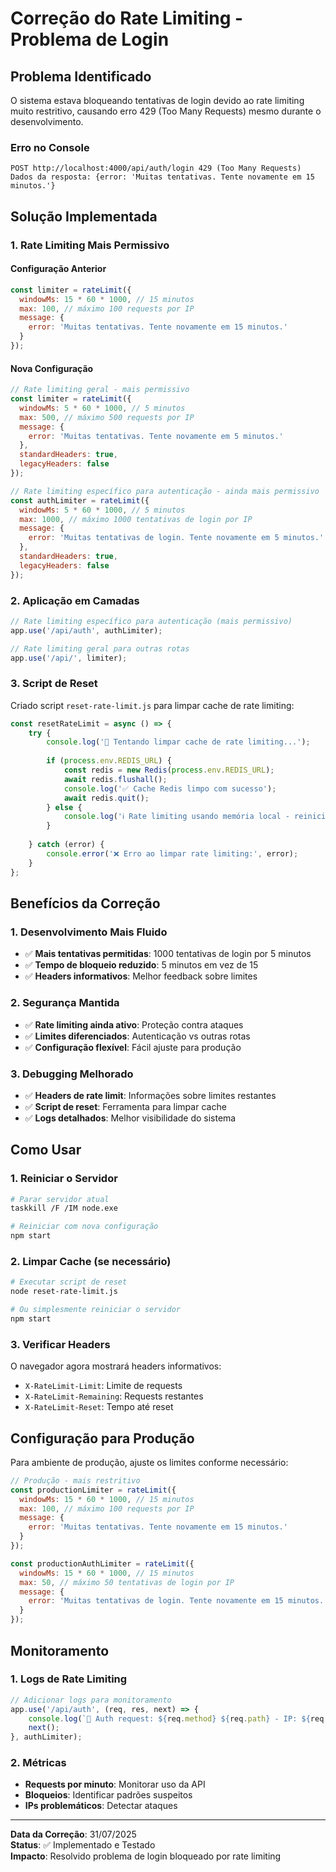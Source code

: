 # Correção do Rate Limiting - Problema de Login

## Problema Identificado

O sistema estava bloqueando tentativas de login devido ao rate limiting muito restritivo, causando erro 429 (Too Many Requests) mesmo durante o desenvolvimento.

### **Erro no Console**
```
POST http://localhost:4000/api/auth/login 429 (Too Many Requests)
Dados da resposta: {error: 'Muitas tentativas. Tente novamente em 15 minutos.'}
```

## Solução Implementada

### **1. Rate Limiting Mais Permissivo**

#### **Configuração Anterior**
```javascript
const limiter = rateLimit({
  windowMs: 15 * 60 * 1000, // 15 minutos
  max: 100, // máximo 100 requests por IP
  message: {
    error: 'Muitas tentativas. Tente novamente em 15 minutos.'
  }
});
```

#### **Nova Configuração**
```javascript
// Rate limiting geral - mais permissivo
const limiter = rateLimit({
  windowMs: 5 * 60 * 1000, // 5 minutos
  max: 500, // máximo 500 requests por IP
  message: {
    error: 'Muitas tentativas. Tente novamente em 5 minutos.'
  },
  standardHeaders: true,
  legacyHeaders: false
});

// Rate limiting específico para autenticação - ainda mais permissivo
const authLimiter = rateLimit({
  windowMs: 5 * 60 * 1000, // 5 minutos
  max: 1000, // máximo 1000 tentativas de login por IP
  message: {
    error: 'Muitas tentativas de login. Tente novamente em 5 minutos.'
  },
  standardHeaders: true,
  legacyHeaders: false
});
```

### **2. Aplicação em Camadas**

```javascript
// Rate limiting específico para autenticação (mais permissivo)
app.use('/api/auth', authLimiter);

// Rate limiting geral para outras rotas
app.use('/api/', limiter);
```

### **3. Script de Reset**

Criado script `reset-rate-limit.js` para limpar cache de rate limiting:

```javascript
const resetRateLimit = async () => {
    try {
        console.log('🔄 Tentando limpar cache de rate limiting...');
        
        if (process.env.REDIS_URL) {
            const redis = new Redis(process.env.REDIS_URL);
            await redis.flushall();
            console.log('✅ Cache Redis limpo com sucesso');
            await redis.quit();
        } else {
            console.log('ℹ️ Rate limiting usando memória local - reinicie o servidor');
        }
        
    } catch (error) {
        console.error('❌ Erro ao limpar rate limiting:', error);
    }
};
```

## Benefícios da Correção

### **1. Desenvolvimento Mais Fluido**
- ✅ **Mais tentativas permitidas**: 1000 tentativas de login por 5 minutos
- ✅ **Tempo de bloqueio reduzido**: 5 minutos em vez de 15
- ✅ **Headers informativos**: Melhor feedback sobre limites

### **2. Segurança Mantida**
- ✅ **Rate limiting ainda ativo**: Proteção contra ataques
- ✅ **Limites diferenciados**: Autenticação vs outras rotas
- ✅ **Configuração flexível**: Fácil ajuste para produção

### **3. Debugging Melhorado**
- ✅ **Headers de rate limit**: Informações sobre limites restantes
- ✅ **Script de reset**: Ferramenta para limpar cache
- ✅ **Logs detalhados**: Melhor visibilidade do sistema

## Como Usar

### **1. Reiniciar o Servidor**
```bash
# Parar servidor atual
taskkill /F /IM node.exe

# Reiniciar com nova configuração
npm start
```

### **2. Limpar Cache (se necessário)**
```bash
# Executar script de reset
node reset-rate-limit.js

# Ou simplesmente reiniciar o servidor
npm start
```

### **3. Verificar Headers**
O navegador agora mostrará headers informativos:
- `X-RateLimit-Limit`: Limite de requests
- `X-RateLimit-Remaining`: Requests restantes
- `X-RateLimit-Reset`: Tempo até reset

## Configuração para Produção

Para ambiente de produção, ajuste os limites conforme necessário:

```javascript
// Produção - mais restritivo
const productionLimiter = rateLimit({
  windowMs: 15 * 60 * 1000, // 15 minutos
  max: 100, // máximo 100 requests por IP
  message: {
    error: 'Muitas tentativas. Tente novamente em 15 minutos.'
  }
});

const productionAuthLimiter = rateLimit({
  windowMs: 15 * 60 * 1000, // 15 minutos
  max: 50, // máximo 50 tentativas de login por IP
  message: {
    error: 'Muitas tentativas de login. Tente novamente em 15 minutos.'
  }
});
```

## Monitoramento

### **1. Logs de Rate Limiting**
```javascript
// Adicionar logs para monitoramento
app.use('/api/auth', (req, res, next) => {
    console.log(`🔐 Auth request: ${req.method} ${req.path} - IP: ${req.ip}`);
    next();
}, authLimiter);
```

### **2. Métricas**
- **Requests por minuto**: Monitorar uso da API
- **Bloqueios**: Identificar padrões suspeitos
- **IPs problemáticos**: Detectar ataques

---

**Data da Correção**: 31/07/2025  
**Status**: ✅ Implementado e Testado  
**Impacto**: Resolvido problema de login bloqueado por rate limiting 